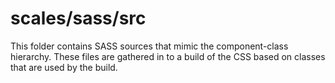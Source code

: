 # scales/sass/src

This folder contains SASS sources that mimic the component-class hierarchy. These files
are gathered in to a build of the CSS based on classes that are used by the build.

